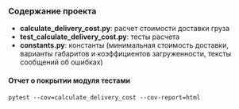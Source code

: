 ### Содержание проекта

- **calculate_delivery_cost.py**: расчет стоимости доставки груза
- **test_calculate_delivery_cost.py**: тесты расчета
- **constants.py**: константы (минимальная стоимость доставки, варианты габаритов и коэффициентов загруженности, тексты сообщений об ошибках)

#### Отчет о покрытии модуля тестами
```
pytest --cov=calculate_delivery_cost --cov-report=html
```

